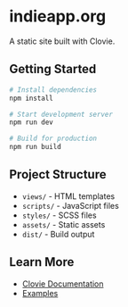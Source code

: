 # indieapp.org

A static site built with Clovie.

## Getting Started

```bash
# Install dependencies
npm install

# Start development server
npm run dev

# Build for production
npm run build
```

## Project Structure

- `views/` - HTML templates
- `scripts/` - JavaScript files
- `styles/` - SCSS files
- `assets/` - Static assets
- `dist/` - Build output

## Learn More

- [Clovie Documentation](https://github.com/your-org/clovie)
- [Examples](https://github.com/your-org/clovie/tree/main/examples)
